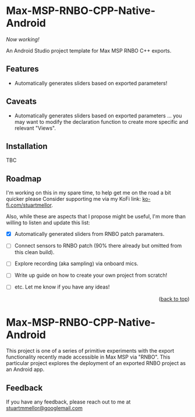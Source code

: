 # Max-MSP-RNBO-CPP-Native-Android

*Now working!*

An Android Studio project template for Max MSP RNBO C++ exports.

## Features

- Automatically generates sliders based on exported parameters!

## Caveats

- Automatically generates sliders based on exported parameters ... you may want to modify the declaration function to create more specific and relevant "Views".

## Installation
TBC

<!-- ROADMAP -->
## Roadmap

I'm working on this in my spare time, to help get me on the road a bit quicker please Consider supporting me via my 
KoFi link: <a href="ko-fi.com/stuartmellor">ko-fi.com/stuartmellor</a>.

Also, while these are aspects that I propose might be useful, I'm more than willing to listen and update this list:


- [x] Automatically generated sliders from RNBO patch paramaters.
- [ ] Connect sensors to RNBO patch (90% there already but omitted from this clean build).
- [ ] Explore recording (aka sampling) via onboard mics.
- [ ] Write up guide on how to create your own project from scratch!
- [ ] etc. Let me know if you have any ideas!


<p align="right">(<a href="#readme-top">back to top</a>)</p>



# Max-MSP-RNBO-CPP-Native-Android

This project is one of a series of primitive experiments with the export functionality recently made
accessible in Max MSP via "RNBO". This particular project explores the deployment of an exported
RNBO project as an Android app.

## Feedback

If you have any feedback, please reach out to me at stuartmmellor@googlemail.com
